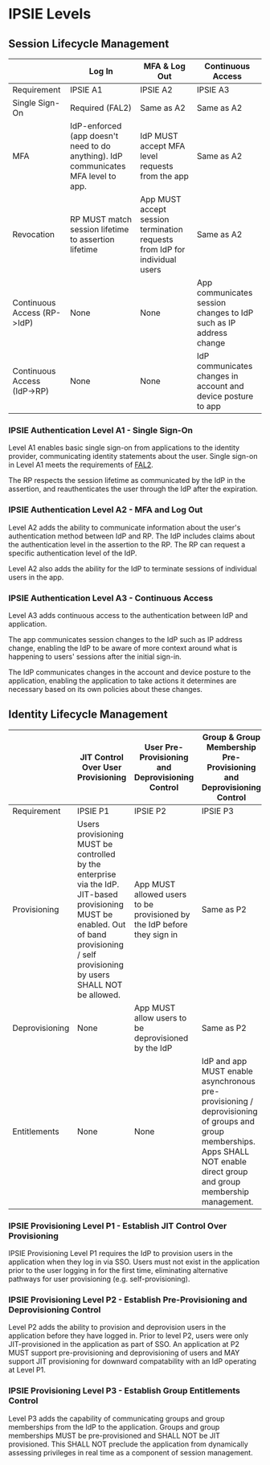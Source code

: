 # IPSIE Levels

## Session Lifecycle Management

|                              | Log In                                            | MFA & Log Out                                                         | Continuous Access                                                 |
|------------------------------|---------------------------------------------------|-----------------------------------------------------------------------|-------------------------------------------------------------------|
| Requirement                  | IPSIE A1                                          | IPSIE A2                                                              | IPSIE A3                                                          |
| Single Sign-On               | Required (FAL2)                                   | Same as A2                                                            | Same as A2                                                        |
| MFA                          | IdP-enforced (app doesn't need to do anything). IdP communicates MFA level to app.     | IdP MUST accept MFA level requests from the app | Same as A2                                                        |
| Revocation                   | RP MUST match session lifetime to assertion lifetime | App MUST accept session termination requests from IdP for individual users            | Same as A2                                                        |
| Continuous Access (RP->IdP)  | None                                              | None                                                                  | App communicates session changes to IdP such as IP address change |
| Continuous Access (IdP->RP)  | None                                              | None                                                                  | IdP communicates changes in account and device posture to app     |

### IPSIE Authentication Level A1 - Single Sign-On

Level A1 enables basic single sign-on from applications to the identity provider, communicating identity statements about the user. Single sign-on in Level A1 meets the requirements of [FAL2](https://pages.nist.gov/800-63-4/sp800-63c/fal/).

The RP respects the session lifetime as communicated by the IdP in the assertion, and reauthenticates the user through the IdP after the expiration.


### IPSIE Authentication Level A2 - MFA and Log Out

Level A2 adds the ability to communicate information about the user's authentication method between IdP and RP. The IdP includes claims about the authentication level in the assertion to the RP. The RP can request a specific authentication level of the IdP.

Level A2 also adds the ability for the IdP to terminate sessions of individual users in the app.


### IPSIE Authentication Level A3 - Continuous Access

Level A3 adds continuous access to the authentication between IdP and application.

The app communicates session changes to the IdP such as IP address change, enabling the IdP to be aware of more context around what is happening to users' sessions after the initial sign-in.

The IdP communicates changes in the account and device posture to the application, enabling the application to take actions it determines are necessary based on its own policies about these changes.



## Identity Lifecycle Management

|                              | JIT Control Over User Provisioning                | User Pre-Provisioning and Deprovisioning Control                      | Group & Group Membership Pre-Provisioning and Deprovisioning Control      |
|------------------------------|---------------------------------------------------|-----------------------------------------------------------------------|-------------------------------------------------------|
| Requirement                  | IPSIE P1                                          | IPSIE P2                                                              | IPSIE P3                                              |
| Provisioning                 | Users provisioning MUST be controlled by the enterprise via the IdP. JIT-based provisioning MUST be enabled. Out of band provisioning / self provisioning by users SHALL NOT be allowed. | App MUST allowed users to be provisioned by the IdP before they sign in | Same as P2                                            |
| Deprovisioning               | None                                              | App MUST allow users to be deprovisioned by the IdP                   | Same as P2                                            |
| Entitlements                 | None                                              | None                                                                  | IdP and app MUST enable asynchronous pre-provisioning / deprovisioning of groups and group memberships. Apps SHALL NOT enable direct group and group membership management.|



### IPSIE Provisioning Level P1 - Establish JIT Control Over Provisioning

IPSIE Provisioning Level P1 requires the IdP to provision users in the application when they log in via SSO. Users must not exist in the application prior to the user logging in for the first time, eliminating alternative pathways for user provisioning (e.g. self-provisioning).

### IPSIE Provisioning Level P2 - Establish Pre-Provisioning and Deprovisioning Control

Level P2 adds the ability to provision and deprovision users in the application before they have logged in. Prior to level P2, users were only JIT-provisioned in the application as part of SSO. An application at P2 MUST support pre-provisioning and deprovisioning of users and MAY support JIT provisioning for downward compatability with an IdP operating at Level P1.

### IPSIE Provisioning Level P3 - Establish Group Entitlements Control

Level P3 adds the capability of communicating groups and group memberships from the IdP to the application.  Groups and group memberships MUST be pre-provisioned and SHALL NOT be JIT provisioned.  This SHALL NOT preclude the application from dynamically assessing privileges in real time as a component of session management.



